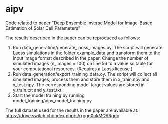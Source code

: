 # aipv
Code related to paper "Deep Ensemble Inverse Model for Image-Based Estimation of Solar Cell Parameters"

The results described in the paper can be reproduced as follows:

1. Run data_generation/generate_laoss_images.py. The script will generate Laoss simulations in the folder example_data
and transform them to the input image format described in the paper. Change the number of simulated images (n_images = 100)
on line 56 to a value suitable for your computational resources. (Requires a Laoss license.)
2. Run data_generation/export_training_data.oy. The script will collect all simulated images, process them and store
them in x_train.npy and x_test.npy. The corresponding model target values are stored in y_train.txt and y_test.txt.
3. Start the model training by running model_training/aipv_model_training.py

The full dataset used for the results in the paper are available at: https://drive.switch.ch/index.php/s/rrpgg0nkMQARgdc
